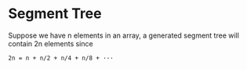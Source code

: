 # Segment Tree

Suppose we have n elements in an array, a generated segment tree will contain 2n elements since

```
2n = n + n/2 + n/4 + n/8 + ···
```
